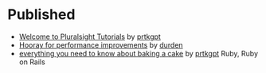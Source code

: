 # Published

- [Welcome to Pluralsight Tutorials](http://pskb-stage.herokuapp.com//review/welcome-to-pluralsight-tutorials) by [prtkgpt](http://pskb-stage.herokuapp.com//user/prtkgpt) 
- [Hooray for performance improvements](/review/hooray-for-performance-improvements) by [durden](/user/durden) 
- [everything you need to know about baking a cake](/review/everything-you-need-to-know-about-baking-a-cake) by [prtkgpt](/user/prtkgpt) Ruby, Ruby on Rails
